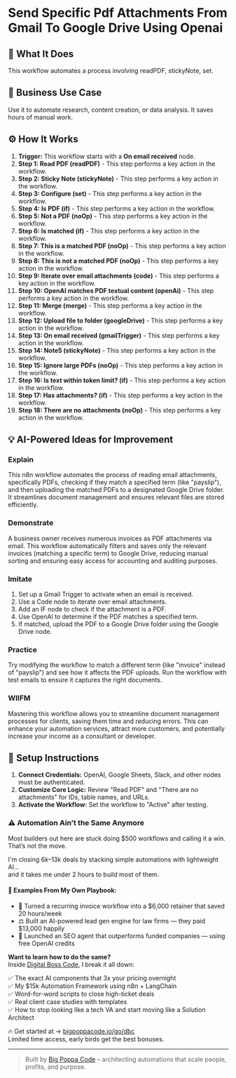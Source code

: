 # Send Specific Pdf Attachments From Gmail To Google Drive Using Openai

## 🚀 What It Does
This workflow automates a process involving readPDF, stickyNote, set.

## 💼 Business Use Case
Use it to automate research, content creation, or data analysis. It saves hours of manual work.

## ⚙️ How It Works
1.  **Trigger:** This workflow starts with a **On email received** node.
2. **Step 1: Read PDF (readPDF)** - This step performs a key action in the workflow.
3. **Step 2: Sticky Note (stickyNote)** - This step performs a key action in the workflow.
4. **Step 3: Configure (set)** - This step performs a key action in the workflow.
5. **Step 4: Is PDF (if)** - This step performs a key action in the workflow.
6. **Step 5: Not a PDF (noOp)** - This step performs a key action in the workflow.
7. **Step 6: Is matched (if)** - This step performs a key action in the workflow.
8. **Step 7: This is a matched PDF (noOp)** - This step performs a key action in the workflow.
9. **Step 8: This is not a matched PDF (noOp)** - This step performs a key action in the workflow.
10. **Step 9: Iterate over email attachments (code)** - This step performs a key action in the workflow.
11. **Step 10: OpenAI matches PDF textual content (openAi)** - This step performs a key action in the workflow.
12. **Step 11: Merge (merge)** - This step performs a key action in the workflow.
13. **Step 12: Upload file to folder (googleDrive)** - This step performs a key action in the workflow.
14. **Step 13: On email received (gmailTrigger)** - This step performs a key action in the workflow.
15. **Step 14: Note5 (stickyNote)** - This step performs a key action in the workflow.
16. **Step 15: Ignore large PDFs (noOp)** - This step performs a key action in the workflow.
17. **Step 16: Is text within token limit? (if)** - This step performs a key action in the workflow.
18. **Step 17: Has attachments? (if)** - This step performs a key action in the workflow.
19. **Step 18: There are no attachments (noOp)** - This step performs a key action in the workflow.

## 💡 AI-Powered Ideas for Improvement
### Explain
This n8n workflow automates the process of reading email attachments, specifically PDFs, checking if they match a specified term (like "payslip"), and then uploading the matched PDFs to a designated Google Drive folder. It streamlines document management and ensures relevant files are stored efficiently.

### Demonstrate
A business owner receives numerous invoices as PDF attachments via email. This workflow automatically filters and saves only the relevant invoices (matching a specific term) to Google Drive, reducing manual sorting and ensuring easy access for accounting and auditing purposes.

### Imitate
1. Set up a Gmail Trigger to activate when an email is received.
2. Use a Code node to iterate over email attachments.
3. Add an IF node to check if the attachment is a PDF.
4. Use OpenAI to determine if the PDF matches a specified term.
5. If matched, upload the PDF to a Google Drive folder using the Google Drive node.

### Practice
Try modifying the workflow to match a different term (like "invoice" instead of "payslip") and see how it affects the PDF uploads. Run the workflow with test emails to ensure it captures the right documents.

### WIIFM
Mastering this workflow allows you to streamline document management processes for clients, saving them time and reducing errors. This can enhance your automation services, attract more customers, and potentially increase your income as a consultant or developer.

## 🔧 Setup Instructions
1. **Connect Credentials:** OpenAI, Google Sheets, Slack, and other nodes must be authenticated.
2. **Customize Core Logic:** Review "Read PDF" and "There are no attachments" for IDs, table names, and URLs.
3. **Activate the Workflow:** Set the workflow to "Active" after testing.

### ⚠️ Automation Ain’t the Same Anymore

Most builders out here are stuck doing $500 workflows and calling it a win.  
That’s not the move.  

I'm closing $6k–$13k deals by stacking simple automations with lightweight AI...  
and it takes me under 2 hours to build most of them.

#### 🧠 Examples From My Own Playbook:
- 🔁 Turned a recurring invoice workflow into a $6,000 retainer that saved 20 hours/week  
- ⚖️ Built an AI-powered lead gen engine for law firms — they paid $13,000 happily  
- 🚀 Launched an SEO agent that outperforms funded companies — using free OpenAI credits  

**Want to learn how to do the same?**  
Inside [Digital Boss Code](https://bigpoppacode.io/go/dbc), I break it all down:

✅ The exact AI components that 3x your pricing overnight  
✅ My $15k Automation Framework using n8n + LangChain  
✅ Word-for-word scripts to close high-ticket deals  
✅ Real client case studies with templates  
✅ How to stop looking like a tech VA and start moving like a Solution Architect  

🔥 Get started at → [bigpoppacode.io/go/dbc](https://bigpoppacode.io/go/dbc)  
Limited time access, early birds get the best bonuses.

---
> Built by [Big Poppa Code](https://bigpoppacode.io) – architecting automations that scale people, profits, and purpose.
